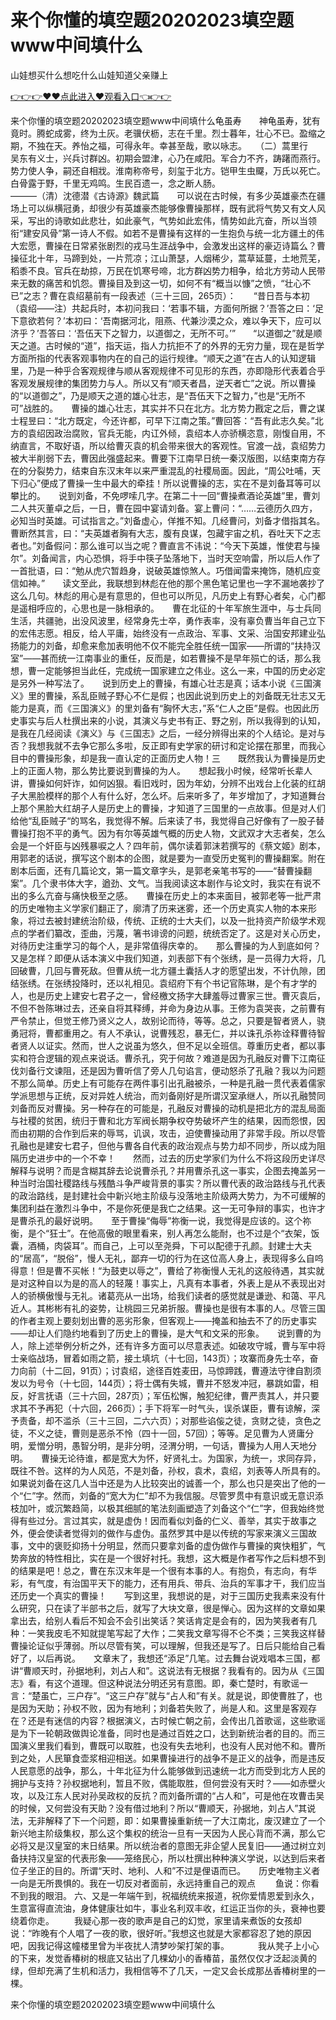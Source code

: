 # 来个你懂的填空题20202023填空题www中间填什么
山娃想买什么想吃什么山娃知道父亲赚上

<a href="https://github.com/zchuit/pxmid/issues/2">👉👉👉♥♥点此进入♥观看入口👈👉👉</a>

来个你懂的填空题20202023填空题www中间填什么龟虽寿　　神龟虽寿，犹有竟时。腾蛇成雾，终为土灰。老骥伏枥，志在千里。烈士暮年，壮心不已。盈缩之期，不独在天。养怡之福，可得永年。幸甚至哉，歌以咏志。　　（二）蒿里行　　吴东有义士，兴兵讨群凶。初期会盟津，心乃在咸阳。军合力不齐，踌躇而燕行。势力使人争，嗣还自相戕。淮南称帝号，刻玺于北方。铠甲生虫飋，万氏以死亡。白骨露于野，千里无鸡鸣。生民百遗一，念之断人肠。　　　　　　　　　　———（清）沈德潜《古诗源》魏武篇　　可以说在古时候，有多少英雄豪杰在疆场上可以纵横冠勇，却很少有英雄豪杰能够像曹操那样，既有武将气势又有文人风采，写出的诗歌如此悲壮，如此豪气，气势如此宏伟，情势如此亢奋，所以当领衔“建安风骨”第一诗人不假。如若不是曹操有这样的一生抱负与统一北方疆土的伟大宏愿，曹操在日常紧张剧烈的戎马生涯战争中，会激发出这样的豪迈诗篇么？曹操征北十年，马蹄到处，一片荒凉；江山萧瑟，人烟稀少，蒿草延蔓，土地荒芜，稻黍不良。官兵在劫掠，万民在饥寒号啼，北方群凶势力相争，给北方劳动人民带来无数的痛苦和饥怨。曹操目及到这一切，如何不有“概当以慷”之愤，“壮心不已”之志？曹在袁绍墓前有一段表述（三十三回，265页）：　　“昔日吾与本初（袁绍——注）共起兵时，本初问我曰：‘若事不辑，方面何所据？’吾答之曰：‘足下意欲若何？’本初曰：‘吾南据河北，阻燕、代兼沙漠之众，难以争天下，应可以济乎？’吾答曰：‘吾伍天下之智力，以道御之，无所不可。’”　　“以道御之”就是顺天之道。古时候的“道”，指天运，指人力抗拒不了的外界的无穷力量，现在是哲学方面所指的代表客观事物内在的自己的运行规律。“顺天之道”在古人的认知逻辑里，乃是一种乎合客观规律与顺从客观规律不可见形的东西，亦即隐形代表着合乎客观发展规律的集团势力与人。所以又有“顺天者昌，逆天者亡”之说。所以曹操的“以道御之”，乃是顺天之道的雄心壮志，是“吾伍天下之智力，”也是“无所不可”战胜的。　　曹操的雄心壮志，其实并不只在北方。北方势力戡定之后，曹之谋士程昱曰：“北方既定，今还许都，可早下江南之策。”曹回答：“吾有此志久矣。”北方的袁绍因政治腐败，官兵无能，内讧外倾，袁绍本人亦骄横恣意，刚愎自用，不纳直言，不取好语，所以给曹灭袁的机会带来很大的客观性。官渡一战，袁绍势力被大半削弱下去，曹因此强盛起来。曹要下江南早日统一秦汉版图，以结束南方存在的分裂势力，结束自东汉末年以来严重混乱的社稷局面。因此，“周公吐哺，天下归心”便成了曹操一生中最大的牵挂！所以说曹操的志，实在不是刘备耳等可以攀比的。　　说到刘备，不免啰嗦几字。在第二十一回“曹操煮酒论英雄”里，曹刘二人共灭董卓之后，一日，曹在园中宴请刘备。宴上曹问：“……云德历久四方，必知当时英雄。可试指言之。”刘备虚心，佯推不知。几经曹问，刘备才借指其名。曹断然其言，曰：“夫英雄者胸有大志，腹有良谋，包藏宇宙之机，吞吐天下之志者也。”刘备假问：那么谁可以当之呢？曹直言不讳说：“今天下英雄，惟使君与操尔”。刘备闻言，内心恐惧，将手中筷子坠落地下，当时天空响雷，所以后人作了一首批语，曰：“勉从虎穴暂趋身，说破英雄惊煞人。巧借闻雷来掩饰，随机应变信如神。”　　读文至此，我联想到林彪在他的那个黑色笔记里也一字不漏地袭抄了这么几句。林彪的用心是有意思的，但也可以所见，凡历史上有野心者矣，心门都是遥相呼应的，心思也是一脉相承的。　　曹在北征的十年军旅生涯中，与士兵同生活，共疆驰，出没风波里，经常身先士卒，勇作表率，没有辜负曹当年自己立下的宏伟志愿。相反，给人平庸，始终没有一点政治、军事、文采、治国安邦建业弘扬能力的刘备，却愈来愈加表明他不仅不能完全胜任统一国家——所谓的“扶持汉室”——甚而统一江南事业的重任，反而是，如若曹操不是早年殒亡的话，那么我想，曹一定能够担当此任，完成统一国家建立之伟业。这么一来，中国的历史必定是另外一种写法了。　　说到历史上的曹操，有雄心壮志是真；话本小说《三国演义》里的曹操，系乱臣贼子野心不仁是假；也因此说到历史上的刘备既无壮志又无能力是真，而《三国演义》的里刘备有“胸怀大志，”系“仁人之臣”是假。也因此历史事实与后人杜撰出来的小说，其演义与史书有正、野之别，所以我得到的认知，是我在几经阅读《演义》与《三国志》之后，一经分辨得出来的个人结论。是对与否？我想我就不去争它那么多啦，反正即有史学家的研讨和定论摆在那里，而我心目中的曹操形象，却是我一直认定的正面历史人物！三　　既然我认为曹操是历史上的正面人物，那么势比要说到曹操的为人。　　想起我小时候，经常听长辈人讲，曹操如何奸诈，如何凶狠。看旧戏时，因为年幼，分辨不出戏台上化装的红胡子大黑脸模样的那个人有什么好，怎么坏。后来听多了，年岁增加了，才知道舞台上那个黑脸大红胡子人是历史上的曹操，才知道了三国里的一点故事。但是对人们给他“乱臣贼子“的骂名，我觉得不解。后来读了书，我觉得自己好像有了一股子替曹操打抱不平的勇气。因为有尔等英雄气概的历史人物，文武双才大志者矣，怎么会是一个奸臣与凶残暴唳之人？四年前，偶尔读着郭沫若撰写的《蔡文姬》剧本，用郭老的话说，撰写这个剧本的企图，就是要为一直受历史冤判的曹操翻案。附在剧本后面，还有几篇论文，第一篇文章字头，是郭老亲笔书写的——“替曹操翻案”。几个隶书体大字，遒劲、文气。当我阅读这本剧作与论文时，我实在有说不出的多么亢奋与痛快极至之感。　　曹操在历史上的本来面目，被郭老等一批严肃的历史唯物主义学家们翻正了，廓清了历来迷雾，还一个历史真实人物的本来形象，将过去被封建统治阶级，传统、正统的士大夫们，以及一批持资产阶级学术观点的学者们纂改，歪曲，污蔑，箸书诽谤的问题，统统否定了。这是对关心历史，对待历史注重学习的每个人，是非常值得庆幸的。　　那么曹操的为人到底如何？又是怎样？即便从话本演义中我们知道，刘表部下有个张绣，是一员得力大将，几回破曹，几回与曹死敌。但曹从统一北方疆土囊括人才的愿望出发，不计仇隙，团结张绣。在张绣投降时，还以礼相见。袁绍府下有个书记官陈琳，是个有才学的人，也是历史上建安七君子之一，曾经檄文扬字大肆羞辱过曹家三世。曹灭袁后，不但不咎陈琳过去，还亲自将其释缚，并命为身边从事。王修为袁哭丧，之前曹有严令禁止，但觉王修乃贤义之人，故别论而待，等等。总之，只要是智者贤人，骁勇冠将，曹都重用之。有人不承认，说曹残忍，暴无仁，并以诛孔杀祢诠释曹待智者贤人以证实。然而，世人之说虽为悠久，但不足以全班信。尊重历史者，都以事实和符合逻辑的观点来说话。曹杀孔，究于何故？难道是因为孔融反对曹下江南征伐刘备行文谏阻，还是因为曹听信了旁人几句谄言，便动怒杀了孔融？我以为问题不那么简单。历史上有可能存在两件事引出孔融被杀，一种是孔融一贯代表着儒家学派思想与正统，反对异姓人统治，而刘备刚好是所谓汉室承继人，所以孔融赞同刘备而反对曹操。另一种存在的可能是，孔融反对曹操的动机是把北方的混乱局面与社稷的贫困，统归于曹和北方军阀长期争权夺势破坏产生的结果，因而怨恨，因而由初期的合作到后来的辱骂，讥讽，攻击，迫使曹操动用了非常手段。所以尽管孔融也是建安七君子，但他与曹各自代表的政治观点与势力却不同步，所以成为阻隔历史进步中的一个不幸！　　然而，过去的历史学家们为什么不将这段历史详尽解释与说明？而是含糊其辞去论说曹杀孔？并用曹杀孔这一事实，企图去掩盖另一种当时治国社稷路线与残酷斗争严峻背景的事实？所以曹代表的政治路线与孔代表的政治路线，是封建社会中新兴地主阶级与没落地主阶级两大势力，为不可缓解的集团利益在激烈斗争中，不是你死便是我亡之结果。这一无可争辩的事实，也许才是曹杀孔的最好说明。　　至于曹操“侮辱”祢衡一说，我觉得是应该的。这个祢衡，是个“狂士”。在他高傲的眼里看来，别人再怎么能耐，也不过是个“衣架，饭囊，酒桶，肉袋耳”。而自己，上可以至尧舜，下可以配德于孔颜。封建士大夫的“居高”，“脱俗”，慢人无礼，鄙弃一切的行为在这位高人身上，表现得多么自呜得意！但是曹不买帐！“为鼓吏以辱之”，曹给了祢衡慢人无礼的这般待遇，其实就是对这种自以为是的高人的轻蔑！事实上，凡真有本事者，外表上是从不表现出对人的骄横傲慢与无礼。诸葛亮从一出场，给我们读者的感觉就是谦逊、和蔼、平凡近人。其彬彬有礼的姿势，让桃园三兄弟折服。曹操也是很有本事的人。尽管三国的作者主观上要刻划出曹的恶劣形象，但客观上——掩盖和抽去不了的历史事实——却让人们隐约地看到了历史上的曹操，是大气和文采的形象。　　说到曹的为人，除上述举例分析之外，还有许多方面可以尽意表述。如破攻守城，曹与军中将士亲临战场，冒着如雨之箭，接土填坑（十七回，143页）；攻寨而身先士卒，奋力向前（十二回，91页）；讨袁绍，途径百姓麦田，马惊蹄践，曹遵法守律自割须发以为号令（十七回，144页）；将士偶有失城，曹并不怒发冲冠，暴跳如雷，相反，好言抚语（三十六回，287页）；军伍松懈，触犯纪律，曹严责其人，并只要求其不予再犯（十六回，266页）；手下将军一时气头，误杀谋臣，曹有谅解，深予责备，却不滥杀（三十三回，二六六页）；对那些谄侫之徒，贪财之徒，贪色之徒，不义之徒，曹则是恶杀不怜（四十一回，57回）；等等。足见曹为人贤庸分明，爱憎分明，愚智分明，是非分明，泾渭分明，一句话，曹操为人用人天地分明。　　曹操无论待谁，都是宽大为怀，好贤礼士。为国家，为统一，求同存异，既往不咎。这样的为人风范，不是刘备，孙权，袁术，袁绍，刘表等人所具有的。如果说刘备在这几人当中还是为人比较突出的诚善一个，那么也只是突出了他的一个“仁”字。然而，刘备的“宽大为仁”却不为我信服。尽管罗贯中有意识或无意识添枝加叶，或沉繁趋简，以极其细腻的笔法刻画塑造了刘备这个“仁”字，但我始终觉得有些过分。言过其实，就是虚伪！因而看似刘备的仁义、善举，其实于故事之外，便会使读者觉得刘的做作与虚伪。虽然罗其中是以传统的写家来演义三国故事，文中的褒贬抑扬十分明显，然而只要拿刘备的虚伪做作与曹操的爽快粗犷，气势奔放的特性相比，实在是一个很好衬托。我想，这大概是作者写作之后料想不到的结果是吧！总之，曹在东汉末年是一个很有本事的人。有抱负，有志向，有华彩，有气度，有治国平天下的能力，还有用兵、带兵、治兵的军事才干，我们应当还历史一个真实的曹操！　　写到这里，我想说的是，对于三国历史我素来没有什么研究，只在读了半部书之后，就写了大块文章，很是惮心。因为这样的文章如果拿出去，给别人看后不知会不会引出笑话？笑话肯定是会有的，因为笑我者有几种：一笑我皮毛不知就提笔写起了大作；二笑我文章写得不仑不类；三笑我这样替曹操论证似乎薄弱。所以尽管有笑，可以理解，但我还是写了。日后只能给自己看好了，以后再说。　　文章末了，我想还“添足”几笔。过去舞台说戏唱本三国，都讲“曹顺天时，孙据地利，刘占人和”。这说法有无根据？我看有的。因为从《三国志》看，有这个道理。但这种说法分明还另有意图。即，秦亡楚时，有歌谣一言：“楚虽亡，三户存”。“这三户存”就与“占人和”有关。就是说，即使曹胜了，也是因为天助；孙权不败，因为有地利；刘备若失败了，尚是人和。这里是客观存在？还是有迷信的内容？根据演义，古时候亡朝之前，会传出几首歌谣，这些歌谣是为下一轮朝政做舆论准备，同时也是通过百姓之口，达到新统治者的目的。而三国演义里我们看到，曹既可以取胜，也没有失去地利，也没有人民对他不和。曹所到之处，人民箪食壶浆相迎相送。如果曹操进行的战争不是正义的战争，而是违反人民意愿的战争，那么，十年北征为什么能够做到迅速统一北方而受到北方人民的拥护与支持？孙权据地利，暂且不败，偶能取胜，但何尝没有天时？——如赤壁火攻，以及江东人民对孙吴政权的反抗？而刘备所谓的“占人和”，可是他在攻曹击吴的时候，又何尝没有天助？没有借过地利？所以“曹顺天，孙据地，刘占人”其说法，无非解释了下一个问题，即：如果曹操重新统一了大江南北，废汉建立了一个新兴地主阶级集权，那么这个集权的统治一旦有一天因为人民心背而不满，那么它必将又是汉皇室的末日结果。所以统治者的意图无非企望人民复旧——通过树立刘备扶持汉皇室的代表形象——笼络民心，所以杜撰出种种演义学说，以达到后来者位子坐正的目的。所谓“天时、地利、人和”不过是俚语而已。　　历史唯物主义者一向是无所畏惧的。我在一切反对者面前，永远持重自己的观点
　　鱼说：你看不到我的眼泪。
	六、又是一年端午到，祝福统统来报道，祝你爱情恩爱到永久，生意富得直流油，身体健康壮如牛，事业名利双丰收，红运正当你的头，衰神也要绕着你走。
　　我疑心那一夜的歌声是自己的幻觉，家里请来煮饭的女孩却说：“昨晚有个人唱了一夜的歌，很好听。”我想这也就是大家都容忍了她的原因吧，因我记得这幢楼里曾为半夜扰人清梦吵架打架的事。
　　　我从凳子上小心的下来，发觉香椿树的根底又钻出了几棵幼小的香椿苗，虽然仅仅才泛起淡黄的绿，但却充满了生机和活力，我相信等不了几天，一定又会长成那丛香椿树里的一棵。

来个你懂的填空题20202023填空题www中间填什么
